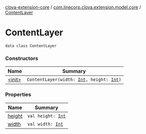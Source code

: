 [clova-extension-core](../../index.md) / [com.linecorp.clova.extension.model.core](../index.md) / [ContentLayer](./index.md)

# ContentLayer

`data class ContentLayer`

### Constructors

| Name | Summary |
|---|---|
| [&lt;init&gt;](-init-.md) | `ContentLayer(width: `[`Int`](https://kotlinlang.org/api/latest/jvm/stdlib/kotlin/-int/index.html)`, height: `[`Int`](https://kotlinlang.org/api/latest/jvm/stdlib/kotlin/-int/index.html)`)` |

### Properties

| Name | Summary |
|---|---|
| [height](height.md) | `val height: `[`Int`](https://kotlinlang.org/api/latest/jvm/stdlib/kotlin/-int/index.html) |
| [width](width.md) | `val width: `[`Int`](https://kotlinlang.org/api/latest/jvm/stdlib/kotlin/-int/index.html) |
